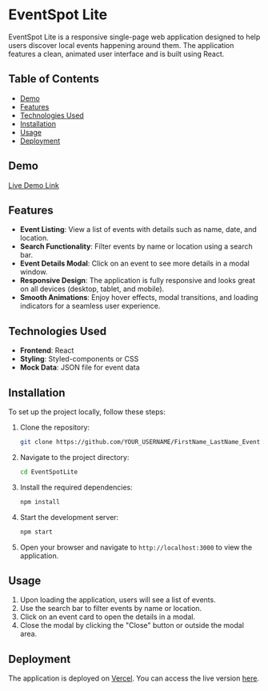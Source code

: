 # EventSpot Lite

EventSpot Lite is a responsive single-page web application designed to help users discover local events happening around them. The application features a clean, animated user interface and is built using React.

## Table of Contents

- [Demo](#demo)
- [Features](#features)
- [Technologies Used](#technologies-used)
- [Installation](#installation)
- [Usage](#usage)
- [Deployment](#deployment)

## Demo

[Live Demo Link](YOUR_DEPLOYMENT_URL)

## Features

- **Event Listing**: View a list of events with details such as name, date, and location.
- **Search Functionality**: Filter events by name or location using a search bar.
- **Event Details Modal**: Click on an event to see more details in a modal window.
- **Responsive Design**: The application is fully responsive and looks great on all devices (desktop, tablet, and mobile).
- **Smooth Animations**: Enjoy hover effects, modal transitions, and loading indicators for a seamless user experience.

## Technologies Used

- **Frontend**: React
- **Styling**: Styled-components or CSS
- **Mock Data**: JSON file for event data

## Installation

To set up the project locally, follow these steps:

1. Clone the repository:
   ```bash
   git clone https://github.com/YOUR_USERNAME/FirstName_LastName_EventSpotLite.git
   ```

2. Navigate to the project directory:
   ```bash
   cd EventSpotLite
   ```

3. Install the required dependencies:
   ```bash
   npm install
   ```

4. Start the development server:
   ```bash
   npm start
   ```

5. Open your browser and navigate to `http://localhost:3000` to view the application.

## Usage

1. Upon loading the application, users will see a list of events.
2. Use the search bar to filter events by name or location.
3. Click on an event card to open the details in a modal.
4. Close the modal by clicking the "Close" button or outside the modal area.

## Deployment

The application is deployed on [Vercel](YOUR_DEPLOYMENT_URL). You can access the live version [here](YOUR_DEPLOYMENT_URL).